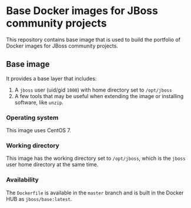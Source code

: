 # Base Docker images for JBoss community projects

This repository contains base image that is used to build the portfolio of Docker images for JBoss community projects.

## Base image

It provides a base layer that includes:

1. A `jboss` user (uid/gid `1000`) with home directory set to `/opt/jboss`
2. A few tools that may be useful when extending the image or installing software, like `unzip`.

### Operating system

This image uses CentOS 7.

### Working directory

This image has the working directory set to `/opt/jboss`, which is the `jboss` user home directory at the same time.

### Availability

The `Dockerfile` is available in the `master` branch and is built in the Docker HUB as `jboss/base:latest`.